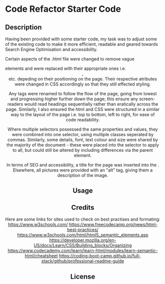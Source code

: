 # Code Refactor Starter Code

## Description

Having been provided with some starter code, my task was to adjust some of the existing code to make it more efficient, readable and geared towards Search Engine Optimisation and accessibility.

Certain aspects of the .html file were changed to remove vague <div> elements and were replaced with their appropriate ones i.e. <header>, <footer> etc. depeding on their positioning on the page. Their respective atributes were changed in CSS accordingly so that they still effected styling.

Any <h> tags were renamed to follow the flow of the page, going from lowest and progressing higher further down the page; this ensure any screen-readers would read headings sequentially rather than eratically across the page. Similarly, I also ensured the html and CSS were structured in a similar way to the layout of the page i.e. top to bottom, left to right, for ease of code readability.

Where multiple selectors possessed the same properties and values, they were combined into one selector, using multiple classes seperated by commas. Similarly, some details, font, text colour and size were shared by the majority of the document - these were placed into the <body> selector to apply to all, but could still be altered by including differences via the parent element.

In terms of SEO and accessibility, a title for the page was inserted into the <head>. Elsewhere, all pictures were provided with an "alt" tag, giving them a description of the image.

## Usage



## Credits

Here are some links for sites used to check on best practises and formating:
https://www.w3schools.com/
https://www.freecodecamp.org/news/html-best-practices/
https://www.w3schools.com/html/html5_semantic_elements.asp
https://developer.mozilla.org/en-US/docs/Learn/CSS/Building_blocks/Organizing
https://www.codecademy.com/learn/learn-html/modules/learn-semantic-html/cheatsheet
https://coding-boot-camp.github.io/full-stack/github/professional-readme-guide

## License

